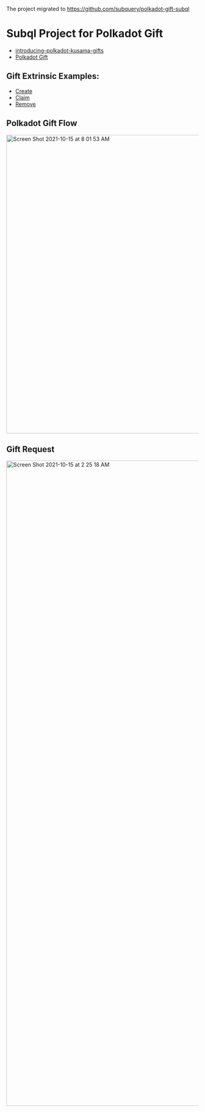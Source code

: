 The project migrated to https://github.com/subquery/polkadot-gift-subql

# Subql Project for Polkadot Gift

- [introducing-polkadot-kusama-gifts](https://polkadot.network/blog/introducing-polkadot-kusama-gifts/)
- [Polkadot Gift](https://gifts.polkadot.network/#/generate)

## Gift Extrinsic Examples:

- [Create](https://polkadot.subscan.io/extrinsic/0x0a6b9b396195632ae40cc7550bac567193b8cdd45e1b90f26041da044bf367e6?event=7258632-6)
- [Claim](https://polkadot.subscan.io/extrinsic/0xbd9c647436c0426d8acb11af3c84efdc420fdb4d25f916dc105e4e75660a2ba4)
- [Remove](https://polkadot.subscan.io/extrinsic/0x347ef11dfc013d53618bdfe75896602ba53ab706ea9c5caf2352b8ce545f18a7)


## Polkadot Gift Flow

<img width="780" alt="Screen Shot 2021-10-15 at 8 01 53 AM" src="https://user-images.githubusercontent.com/8177474/137379690-b9c90456-98be-4863-817a-8e9c0f7d280c.png">


## Gift Request

<img width="1686" alt="Screen Shot 2021-10-15 at 2 25 18 AM" src="https://user-images.githubusercontent.com/8177474/137375961-cb1d477f-084d-4da5-8988-55a6e70a2d37.png">
